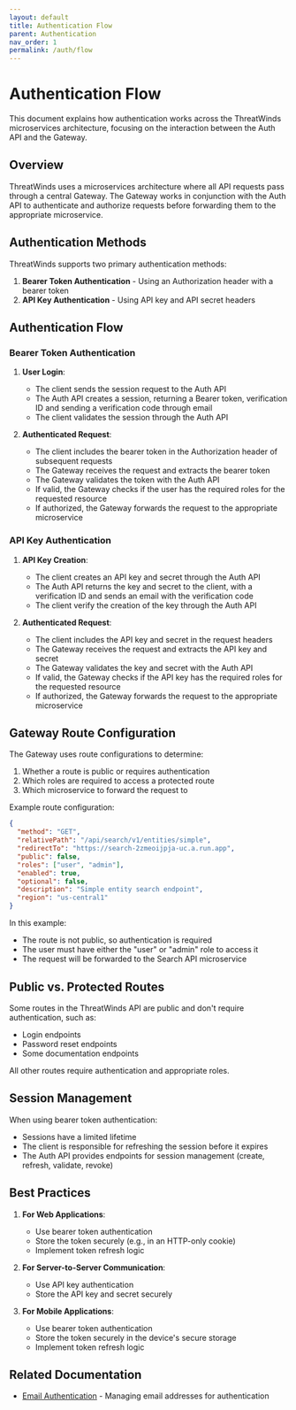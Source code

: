 ```yaml
---
layout: default
title: Authentication Flow
parent: Authentication
nav_order: 1
permalink: /auth/flow
---
```


# Authentication Flow

This document explains how authentication works across the ThreatWinds microservices architecture, focusing on the interaction between the Auth API and the Gateway.

## Overview

ThreatWinds uses a microservices architecture where all API requests pass through a central Gateway. The Gateway works in conjunction with the Auth API to authenticate and authorize requests before forwarding them to the appropriate microservice.

## Authentication Methods

ThreatWinds supports two primary authentication methods:

1. **Bearer Token Authentication** - Using an Authorization header with a bearer token
2. **API Key Authentication** - Using API key and API secret headers

## Authentication Flow

### Bearer Token Authentication

1. **User Login**:
   - The client sends the session request to the Auth API
   - The Auth API creates a session, returning a Bearer token, verification ID and sending a verification code through email
   - The client validates the session through the Auth API

2. **Authenticated Request**:
   - The client includes the bearer token in the Authorization header of subsequent requests
   - The Gateway receives the request and extracts the bearer token
   - The Gateway validates the token with the Auth API
   - If valid, the Gateway checks if the user has the required roles for the requested resource
   - If authorized, the Gateway forwards the request to the appropriate microservice

### API Key Authentication

1. **API Key Creation**:
   - The client creates an API key and secret through the Auth API
   - The Auth API returns the key and secret to the client, with a verification ID and sends an email with the verification code
   - The client verify the creation of the key through the Auth API

2. **Authenticated Request**:
   - The client includes the API key and secret in the request headers
   - The Gateway receives the request and extracts the API key and secret
   - The Gateway validates the key and secret with the Auth API
   - If valid, the Gateway checks if the API key has the required roles for the requested resource
   - If authorized, the Gateway forwards the request to the appropriate microservice

## Gateway Route Configuration

The Gateway uses route configurations to determine:

1. Whether a route is public or requires authentication
2. Which roles are required to access a protected route
3. Which microservice to forward the request to

Example route configuration:

```json
{
  "method": "GET",
  "relativePath": "/api/search/v1/entities/simple",
  "redirectTo": "https://search-2zmeoijpja-uc.a.run.app",
  "public": false,
  "roles": ["user", "admin"],
  "enabled": true,
  "optional": false,
  "description": "Simple entity search endpoint",
  "region": "us-central1"
}
```

In this example:
- The route is not public, so authentication is required
- The user must have either the "user" or "admin" role to access it
- The request will be forwarded to the Search API microservice

## Public vs. Protected Routes

Some routes in the ThreatWinds API are public and don't require authentication, such as:
- Login endpoints
- Password reset endpoints
- Some documentation endpoints

All other routes require authentication and appropriate roles.

## Session Management

When using bearer token authentication:
- Sessions have a limited lifetime
- The client is responsible for refreshing the session before it expires
- The Auth API provides endpoints for session management (create, refresh, validate, revoke)

## Best Practices

1. **For Web Applications**:
   - Use bearer token authentication
   - Store the token securely (e.g., in an HTTP-only cookie)
   - Implement token refresh logic

2. **For Server-to-Server Communication**:
   - Use API key authentication
   - Store the API key and secret securely

3. **For Mobile Applications**:
   - Use bearer token authentication
   - Store the token securely in the device's secure storage
   - Implement token refresh logic

## Related Documentation

- [Email Authentication](/auth/email) - Managing email addresses for authentication
